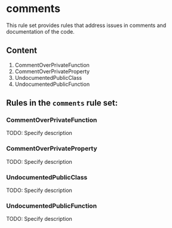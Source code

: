 # comments

This rule set provides rules that address issues in comments and documentation
of the code.

## Content

1. CommentOverPrivateFunction
2. CommentOverPrivateProperty
3. UndocumentedPublicClass
4. UndocumentedPublicFunction


## Rules in the `comments` rule set:

### CommentOverPrivateFunction

TODO: Specify description

### CommentOverPrivateProperty

TODO: Specify description

### UndocumentedPublicClass

TODO: Specify description

### UndocumentedPublicFunction

TODO: Specify description
